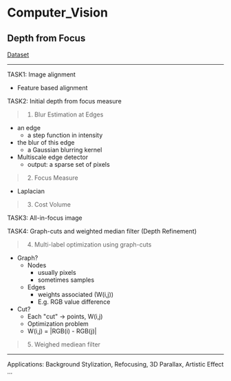 # Computer_Vision
## Depth from Focus
[Dataset](https://github.com/JuHyun-E/Computer_Vision/tree/master/data)
***
TASK1: Image alignment
- Feature based alignment

TASK2: Initial depth from focus measure   
>1. Blur Estimation at Edges
* an edge
   + a step function in intensity
* the blur of this edge
   + a Gaussian blurring kernel
* Multiscale edge detector
   + output: a sparse set of pixels

>2. Focus Measure
* Laplacian

>3. Cost Volume

TASK3: All-in-focus image

TASK4: Graph-cuts and weighted median filter (Depth Refinement)   
>4. Multi-label optimization using graph-cuts   
* Graph?
   + Nodes
      - usually pixels
      - sometimes samples
   + Edges
      - weights associated (W(i,j))
      - E.g. RGB value difference   
* Cut?
   + Each "cut" -> points, W(i,j)
   + Optimization problem
   + W(i,j) = |RGB(i) - RGB(j)|
   
>5. Weighed mediean filter

***
Applications: Background Stylization, Refocusing, 3D Parallax, Artistic Effect ...
